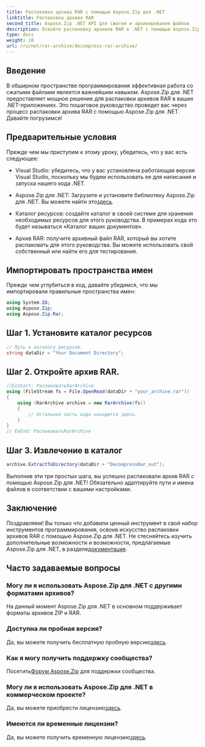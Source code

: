 ```yaml
---
title: Распаковка архива RAR с помощью Aspose.Zip для .NET
linktitle: Распаковка архива RAR
second_title: Aspose.Zip .NET API для сжатия и архивирования файлов
description: Освойте распаковку архивов RAR в .NET с помощью Aspose.Zip. Пошаговое руководство по эффективной работе с файлами. Скачать сейчас!
type: docs
weight: 10
url: /ru/net/rar-archive/decompress-rar-archive/
---
```


## Введение

В обширном пространстве программирования эффективная работа со сжатыми файлами является важнейшим навыком. Aspose.Zip для .NET предоставляет мощное решение для распаковки архивов RAR в ваших .NET-приложениях. Это пошаговое руководство проведет вас через процесс распаковки архива RAR с помощью Aspose.Zip для .NET. Давайте погрузимся!

## Предварительные условия

Прежде чем мы приступим к этому уроку, убедитесь, что у вас есть следующее:

- Visual Studio: убедитесь, что у вас установлена работающая версия Visual Studio, поскольку мы будем использовать ее для написания и запуска нашего кода .NET.

-  Aspose.Zip для .NET: Загрузите и установите библиотеку Aspose.Zip для .NET. Вы можете найти это[здесь](https://releases.aspose.com/zip/net/).

- Каталог ресурсов: создайте каталог в своей системе для хранения необходимых ресурсов для этого руководства. В примерах кода это будет называться «Каталог ваших документов».

- Архив RAR: получите архивный файл RAR, который вы хотите распаковать для этого руководства. Вы можете использовать свой собственный или найти его для тестирования.

## Импортировать пространства имен

Прежде чем углубиться в код, давайте убедимся, что мы импортировали правильные пространства имен:

```csharp
using System.IO;
using Aspose.Zip;
using Aspose.Zip.Rar;
```

## Шаг 1. Установите каталог ресурсов

```csharp
// Путь к каталогу ресурсов.
string dataDir = "Your Document Directory";
```

## Шаг 2. Откройте архив RAR.

```csharp
//ExStart: РаспаковатьRarArchive
using (FileStream fs = File.OpenRead(dataDir + "your_archive.rar"))
{
    using (RarArchive archive = new RarArchive(fs))
    {
        // Остальная часть кода находится здесь.
    }
}
// ExEnd: РаспаковатьRarArchive
```

## Шаг 3. Извлечение в каталог

```csharp
archive.ExtractToDirectory(dataDir + "DecompressRar_out");
```

Выполнив эти три простых шага, вы успешно распаковали архив RAR с помощью Aspose.Zip для .NET! Обязательно адаптируйте пути и имена файлов в соответствии с вашими настройками.

## Заключение

 Поздравляем! Вы только что добавили ценный инструмент в свой набор инструментов программирования, освоив искусство распаковки архивов RAR с помощью Aspose.Zip для .NET. Не стесняйтесь изучить дополнительные возможности и возможности, предлагаемые Aspose.Zip для .NET, в разделе[документация](https://reference.aspose.com/zip/net/).

## Часто задаваемые вопросы

### Могу ли я использовать Aspose.Zip для .NET с другими форматами архивов?
На данный момент Aspose.Zip для .NET в основном поддерживает форматы архивов ZIP и RAR.

### Доступна ли пробная версия?
 Да, вы можете получить бесплатную пробную версию[здесь](https://releases.aspose.com/).

### Как я могу получить поддержку сообщества?
 Посетить[Форум Aspose.Zip](https://forum.aspose.com/c/zip/37) для поддержки сообщества.

### Могу ли я использовать Aspose.Zip для .NET в коммерческом проекте?
 Да, вы можете приобрести лицензию[здесь](https://purchase.aspose.com/buy).

### Имеются ли временные лицензии?
 Да, вы можете получить временную лицензию[здесь](https://purchase.aspose.com/temporary-license/).
